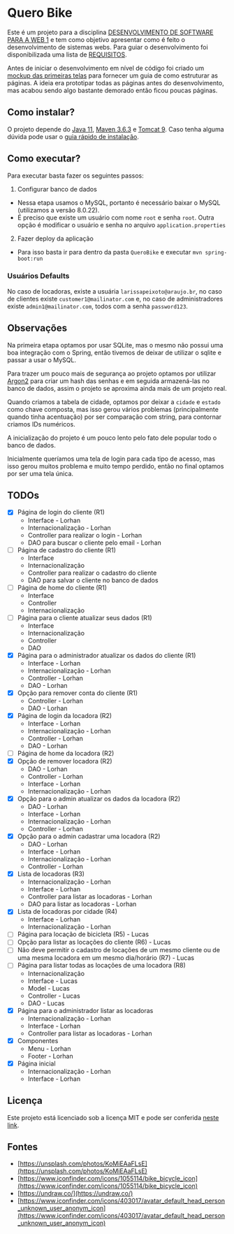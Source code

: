 # Quero Bike
Este é um projeto para a disciplina [DESENVOLVIMENTO DE SOFTWARE PARA A WEB 1](https://github.com/delanobeder/DSW1) e tem como objetivo apresentar como é feito o desenvolvimento de sistemas webs. Para guiar o desenvolvimento foi disponibilizada uma lista de [REQUISITOS](./REQUIREMENTS.md).

Antes de iniciar o desenvolvimento em nível de código foi criado um [mockup das primeiras telas](https://www.figma.com/file/cLglVX5tENwQjAlL9EUDWo/QueroBike) para fornecer um guia de como estruturar as páginas. A ideia era prototipar todas as páginas antes do desenvolvimento, mas acabou sendo algo bastante demorado então ficou poucas páginas.

## Como instalar?
O projeto depende do [Java 11](https://openjdk.java.net/projects/jdk/11/), [Maven 3.6.3](https://maven.apache.org/download.cgi) e [Tomcat 9](https://tomcat.apache.org/download-90.cgi). Caso tenha alguma dúvida pode usar o [guia rápido de instalação](https://github.com/delanobeder/DSW1/blob/master/software.md).

## Como executar?
Para executar basta fazer os seguintes passos:
1. Configurar banco de dados
  - Nessa etapa usamos o MySQL, portanto é necessário baixar o MySQL (utilizamos a versão 8.0.22).
  - É preciso que existe um usuário com nome `root` e senha `root`. Outra opção é modificar o usuário e senha no arquivo `application.properties`
2. Fazer deploy da aplicação
  - Para isso basta ir para dentro da pasta `QueroBike` e executar `mvn spring-boot:run`

### Usuários Defaults
No caso de locadoras, existe a usuária `larissapeixoto@araujo.br`, no caso de clientes existe `customer1@mailinator.com` e, no caso de administradores existe `admin1@mailinator.com`, todos com a senha `password123`.

## Observações
Na primeira etapa optamos por usar SQLite, mas o mesmo não possui uma boa integração com o Spring, então tivemos de deixar de utilizar o sqlite e passar a usar o MySQL.

Para trazer um pouco mais de segurança ao projeto optamos por utilizar [Argon2](https://en.wikipedia.org/wiki/Argon2) para criar um hash das senhas e em seguida armazená-las no banco de dados, assim o projeto se aproxima ainda mais de um projeto real.

Quando criamos a tabela de cidade, optamos por deixar a `cidade` e `estado` como chave composta, mas isso gerou vários problemas (principalmente quando tinha acentuação) por ser comparação com string, para contornar criamos IDs numéricos.

A inicialização  do projeto é um pouco lento pelo fato dele popular todo o banco de dados.

Inicialmente queríamos uma tela de login para cada tipo de acesso, mas isso gerou muitos problema e muito tempo perdido, então no final optamos por ser uma tela única.

## TODOs
- [x] Página de login do cliente (R1)
  - Interface - Lorhan
  - Internacionalização - Lorhan
  - Controller para realizar o login - Lorhan
  - DAO para buscar o cliente pelo email - Lorhan
- [ ] Página de cadastro do cliente (R1)
  - Interface
  - Internacionalização
  - Controller para realizar o cadastro do cliente
  - DAO para salvar o cliente no banco de dados
- [ ] Página de home do cliente (R1)
  - Interface
  - Controller
  - Internacionalização
- [ ] Página para o cliente atualizar seus dados (R1)
  - Interface
  - Internacionalização
  - Controller
  - DAO
- [x] Página para o administrador atualizar os dados do cliente (R1)
  - Interface - Lorhan
  - Internacionalização - Lorhan
  - Controller - Lorhan
  - DAO - Lorhan
- [x] Opção para remover conta do cliente (R1)
  - Controller - Lorhan
  - DAO - Lorhan
- [x] Página de login da locadora (R2)
  - Interface - Lorhan
  - Internacionalização - Lorhan
  - Controller - Lorhan
  - DAO - Lorhan
- [ ] Página de home da locadora (R2)
- [x] Opção de remover locadora (R2)
  - DAO - Lorhan
  - Controller - Lorhan
  - Interface - Lorhan
  - Internacionalização - Lorhan
- [x] Opção para o admin atualizar os dados da locadora (R2)
  - DAO - Lorhan
  - Interface - Lorhan
  - Internacionalização - Lorhan
  - Controller - Lorhan
- [x] Opção para o admin cadastrar uma locadora (R2)
  - DAO - Lorhan
  - Interface - Lorhan
  - Internacionalização - Lorhan
  - Controller - Lorhan
- [x] Lista de locadoras (R3)
  - Internacionalização - Lorhan
  - Interface - Lorhan
  - Controller para listar as locadoras - Lorhan
  - DAO para listar as locadoras - Lorhan
- [x] Lista de locadoras por cidade (R4)
  - Interface - Lorhan
  - Internacionalização - Lorhan
- [ ] Página para locação de bicicleta (R5) - Lucas
- [ ] Opção para listar as locações do cliente (R6) - Lucas
- [ ] Não deve permitir o cadastro de locações de um mesmo cliente ou de uma mesma locadora em um mesmo dia/horário (R7) - Lucas
- [ ] Página para listar todas as locações de uma locadora (R8) 
  - Internacionalização
  - Interface - Lucas
  - Model - Lucas
  - Controller - Lucas
  - DAO - Lucas
- [x] Página para o administrador listar as locadoras
  - Internacionalização - Lorhan
  - Interface - Lorhan
  - Controller para listar as locadoras - Lorhan
- [x] Componentes
  - Menu - Lorhan
  - Footer - Lorhan
- [x] Página inicial
  - Internacionalização - Lorhan
  - Interface - Lorhan

## Licença
Este projeto está licenciado sob a licença MIT e pode ser conferida [neste link](./LICENSE).

## Fontes
- [https://unsplash.com/photos/KoMiEAaFLsE](https://unsplash.com/photos/KoMiEAaFLsE)
- [https://www.iconfinder.com/icons/1055114/bike_bicycle_icon](https://www.iconfinder.com/icons/1055114/bike_bicycle_icon)
- [https://undraw.co/](https://undraw.co/)
- [https://www.iconfinder.com/icons/403017/avatar_default_head_person_unknown_user_anonym_icon](https://www.iconfinder.com/icons/403017/avatar_default_head_person_unknown_user_anonym_icon)
